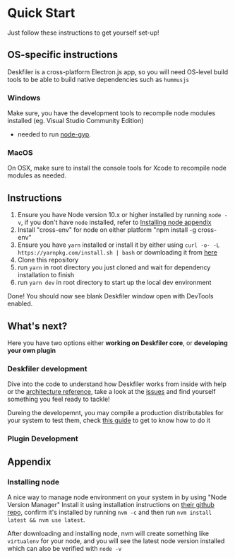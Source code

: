 # Quick Start

Just follow these instructions to get yourself set-up!

## OS-specific instructions

Deskfiler is a cross-platform Electron.js app, so you will need OS-level build tools to be able to build native dependencies such as `hummusjs`

### Windows

Make sure, you have the development tools to recompile node modules installed (eg. Visual Studio Community Edition)
- needed to run [node-gyp](https://github.com/nodejs/node-gyp).

### MacOS

On OSX, make sure to install the console tools for Xcode to recompile node modules as needed.

## Instructions

1. Ensure you have Node version 10.x or higher installed by running `node -v`,
   if you don't have `node` installed, refer to [Installing node appendix](#installing-node)
2. Install "cross-env" for node on either platform "npm install -g cross-env" 
3. Ensure you have `yarn` installed or install it by either using `curl -o- -L https://yarnpkg.com/install.sh | bash` or downloading it from [here](https://yarnpkg.com/lang/en/docs/install)
4. Clone this repository
5. run `yarn` in root directory you just cloned and wait for dependency installation to finish
6. run `yarn dev` in root directory to start up the local dev environment

Done! You should now see blank Deskfiler window open with DevTools enabled.

## What's next?

Here you have two options either **working on Deskfiler core**, or **developing your own plugin**

### Deskfiler development

Dive into the code to understand how Deskfiler works from inside with help or the [architecture reference](../architecture/readme.md),
take a look at the [issues](https://github.com/deskfiler/deskfiler/issues?q=is%3Aopen+is%3Aissue+label%3A%22good+first+issue%22+label%3A%22help+wanted%22)
and find yourself something you feel ready to tackle!

Dureing the developemnt, you may compile a production distributables for your system to test them, check [this guide](./building-production-distributables.md) to get to know how to do it

### Plugin Development


## Appendix

### Installing node

A nice way to manage node environment on your system in by using "Node Version Manager"
Install it using installation instructions on [their github repo](https://github.com/nvm-sh/nvm),
confirm it's installed by running `nvm -c` and then run `nvm install latest && nvm use latest`.

After downloading and installing node, nvm will create something like `virtualenv` for your node,
and you will see the latest node version installed which can also be verified with `node -v`
